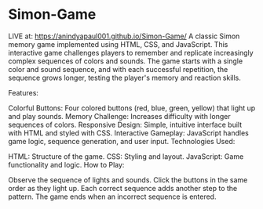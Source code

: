 # Simon-Game
LIVE at: https://anindyapaul001.github.io/Simon-Game/
A classic Simon memory game implemented using HTML, CSS, and JavaScript. This interactive game challenges players to remember and replicate increasingly complex sequences of colors and sounds. The game starts with a single color and sound sequence, and with each successful repetition, the sequence grows longer, testing the player's memory and reaction skills.

Features:

Colorful Buttons: Four colored buttons (red, blue, green, yellow) that light up and play sounds.
Memory Challenge: Increases difficulty with longer sequences of colors.
Responsive Design: Simple, intuitive interface built with HTML and styled with CSS.
Interactive Gameplay: JavaScript handles game logic, sequence generation, and user input.
Technologies Used:

HTML: Structure of the game.
CSS: Styling and layout.
JavaScript: Game functionality and logic.
How to Play:

Observe the sequence of lights and sounds.
Click the buttons in the same order as they light up.
Each correct sequence adds another step to the pattern.
The game ends when an incorrect sequence is entered.
